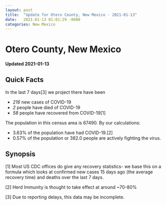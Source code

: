 ```yaml
---
layout: post
title:  "Update for Otero County, New Mexico - 2021-01-13"
date:   2021-01-13 01:01:29 -0600
categories: New Mexico
---
```


# Otero County, New Mexico
#### Updated 2021-01-13

## Quick Facts

In the last 7 days[3] we project there have been
- *216* new cases of COVID-19
- *2* people have died of COVID-19
- *58* people have recovered from COVID-19[1]

The population in this census area is 67490. By our calculations:
- 3.63% of the population have had COVID-19.[2]
- 0.57% of the population or 382.0 people are actively fighting the virus.

## Synopsis




[1] Most US CDC offices do give any recovery statistics- we base this on a formula which looks at confirmed new cases
15 days ago (the average recovery time) and deaths over the last 7 days.

[2] Herd Immunity is thought to take effect at around ~70-80%

[3] Due to reporting delays, this data may be incomplete.
 
    